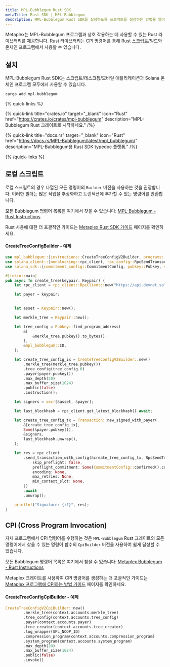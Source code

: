 ```yaml
---
title: MPL-Bubblegum Rust SDK
metaTitle: Rust SDK | MPL-Bubblegum
description: MPL-Bubblegum Rust SDK를 실행하도록 프로젝트를 설정하는 방법을 알아보세요.
---
```


Metaplex는 MPL-Bubblegum 프로그램과 상호 작용하는 데 사용할 수 있는 Rust 라이브러리를 제공합니다. Rust 라이브러리는 CPI 명령어를 통해 Rust 스크립트/빌드와 온체인 프로그램에서 사용할 수 있습니다.

## 설치

MPL-Bubblegum Rust SDK는 스크립트/데스크톱/모바일 애플리케이션과 Solana 온체인 프로그램 모두에서 사용할 수 있습니다.

```rust
cargo add mpl-bubblegum
```

{% quick-links %}

{% quick-link title="crates.io" target="_blank" icon="Rust" href="https://crates.io/crates/mpl-bubblegum" description="MPL-Bubblegum Rust 크레이트로 시작하세요." /%}

{% quick-link title="docs.rs" target="_blank" icon="Rust" href="https://docs.rs/MPL-Bubblegum/latest/mpl_bubblegum/" description="MPL-Bubblegum용 Rust SDK typedoc 플랫폼." /%}

{% /quick-links %}

## 로컬 스크립트

로컬 스크립트의 경우 나열된 모든 명령어의 `Builder` 버전을 사용하는 것을 권장합니다. 이러한 빌더는 많은 작업을 추상화하고 트랜잭션에 추가할 수 있는 명령어를 반환합니다.

모든 Bubblegum 명령어 목록은 여기에서 찾을 수 있습니다: [MPL-Bubblegum - Rust Instructions](https://docs.rs/mpl-bubblegum/latest/mpl_bubblegum/instructions/index.html)

Rust 사용에 대한 더 포괄적인 가이드는 [Metaplex Rust SDK 가이드](/kr/guides/rust/metaplex-rust-sdks) 페이지를 확인하세요.

#### CreateTreeConfigBuilder - 예제

```rust
use mpl_bubblegum::{instructions::CreateTreeConfigV2Builder, programs::{SPL_ACCOUNT_COMPRESSION_ID, SPL_NOOP_ID}};
use solana_client::{nonblocking::rpc_client, rpc_config::RpcSendTransactionConfig};
use solana_sdk::{commitment_config::CommitmentConfig, pubkey::Pubkey, signature::Keypair, signer::Signer, system_program, transaction::Transaction};

#[tokio::main]
pub async fn create_tree(keypair: Keypair) {
    let rpc_client = rpc_client::RpcClient::new("https://api.devnet.solana.com/".to_string());

    let payer = keypair;
        

    let asset = Keypair::new();

    let merkle_tree = Keypair::new();

    let tree_config = Pubkey::find_program_address(
        &[
            &merkle_tree.pubkey().to_bytes(),
        ],
        &mpl_bubblegum::ID,
    );

    let create_tree_config_ix = CreateTreeConfigV2Builder::new()
        .merkle_tree(merkle_tree.pubkey())
        .tree_config(tree_config.0)
        .payer(payer.pubkey())
        .max_depth(20)
        .max_buffer_size(1024)
        .public(false)
        .instruction();

    let signers = vec![&asset, &payer];

    let last_blockhash = rpc_client.get_latest_blockhash().await;

    let create_tree_config_tx = Transaction::new_signed_with_payer(
        &[create_tree_config_ix],
        Some(&payer.pubkey()),
        &signers,
        last_blockhash.unwrap(),
    );

    let res = rpc_client
        .send_transaction_with_config(&create_tree_config_tx, RpcSendTransactionConfig {
            skip_preflight: false,
            preflight_commitment: Some(CommitmentConfig::confirmed().commitment),
            encoding: None,
            max_retries: None,
            min_context_slot: None,
        })
        .await
        .unwrap();

    println!("Signature: {:?}", res);
}
```

## CPI (Cross Program Invocation)

자체 프로그램에서 CPI 명령어를 수행하는 것은 `MPL-Bubblegum` Rust 크레이트의 모든 명령어에서 찾을 수 있는 명령어 함수의 `CpiBuilder` 버전을 사용하여 쉽게 달성할 수 있습니다.

모든 Bubblegum 명령어 목록은 여기에서 찾을 수 있습니다: [Metaplex Bubblegum - Rust Instructions](https://docs.rs/mpl-bubblegum/latest/mpl_bubblegum/instructions/index.html)

Metaplex 크레이트를 사용하여 CPI 명령어를 생성하는 더 포괄적인 가이드는 [Metaplex 프로그램에 CPI하는 방법 가이드](/kr/guides/rust/how-to-cpi-into-a-metaplex-program) 페이지를 확인하세요.

#### CreateTreeConfigCpiBuilder - 예제

```rust
CreateTreeConfigV2CpiBuilder::new()
        .merkle_tree(context.accounts.merkle_tree)
        .tree_config(context.accounts.tree_config)
        .payer(context.accounts.payer)
        .tree_creator(context.accounts.tree_creator)
        .log_wrapper(SPL_NOOP_ID)
        .compression_program(context.accounts.compression_program)
        .system_program(context.accounts.system_program)
        .max_depth(20)
        .max_buffer_size(1024)
        .public(false)
        .invoke()
```